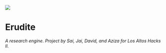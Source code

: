 <img src=http://i.imgur.com/bMSci2C.png>

# Erudite

_A research engine. Project by Sai, Jai, David, and Aziza for Los Altos Hacks II._



